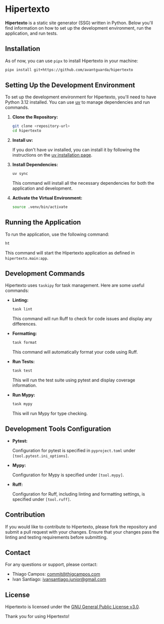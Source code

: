 # Hipertexto

**Hipertexto** is a static site generator (SSG) written in Python. Below you'll find information on how to set up the development environment, run the application, and run tests. 

## Installation

As of now, you can use `pipx` to install Hipertexto in your machine:

```sh
pipx install git+https://github.com/avantguarda/hipertexto
 ```

## Setting Up the Development Environment

To set up the development environment for Hipertexto, you'll need to have Python 3.12 installed. You can use [uv](https://docs.astral.sh/uv/) to manage dependencies and run commands.

1. **Clone the Repository:**

   ```sh
   git clone <repository-url>
   cd hipertexto
   ```

2. **Install uv:**

   If you don't have uv installed, you can install it by following the instructions on the [uv installation page](https://docs.astral.sh/uv/#installation).

3. **Install Dependencies:**

   ```sh
   uv sync
   ```

   This command will install all the necessary dependencies for both the application and development.

4. **Activate the Virtual Environment:**

   ```sh
   source .venv/bin/activate
   ```

## Running the Application

To run the application, use the following command:

```sh
ht
```

This command will start the Hipertexto application as defined in `hipertexto.main:app`.

## Development Commands

Hipertexto uses `taskipy` for task management. Here are some useful commands:

- **Linting:**

  ```sh
  task lint
  ```

  This command will run Ruff to check for code issues and display any differences.

- **Formatting:**

  ```sh
  task format
  ```

  This command will automatically format your code using Ruff.

- **Run Tests:**

  ```sh
  task test
  ```

  This will run the test suite using pytest and display coverage information.

- **Run Mypy:**

  ```sh
  task mypy
  ```

  This will run Mypy for type checking.

## Development Tools Configuration

- **Pytest:**

  Configuration for pytest is specified in `pyproject.toml` under `[tool.pytest.ini_options]`.

- **Mypy:**

  Configuration for Mypy is specified under `[tool.mypy]`.

- **Ruff:**

  Configuration for Ruff, including linting and formatting settings, is specified under `[tool.ruff]`.

## Contribution

If you would like to contribute to Hipertexto, please fork the repository and submit a pull request with your changes. Ensure that your changes pass the linting and testing requirements before submitting.

## Contact

For any questions or support, please contact:

- Thiago Campos: [commit@thigcampos.com](mailto:commit@thigcampos.com)
- Ivan Santiago: [ivansantiago.junior@gmail.com](mailto:ivansantiago.junior@gmail.com)

## License

Hipertexto is licensed under the [GNU General Public License v3.0](LICENSE).

Thank you for using Hipertexto!
